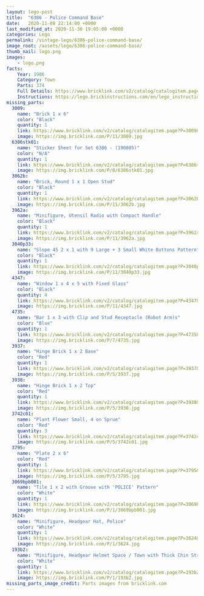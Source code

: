 ```yaml
---
layout: lego-post
title:  "6386 - Police Command Base"
date:   2020-11-08 22:14:00 +0000
last_modified_at: 2020-11-30 19:05:00 +0000
categories: Lego
permalink: /vintage-lego/6386-police-command-base/
image_root: /assets/lego/6386-police-command-base/
thumb_nail: logo.png
images:
    - logo.png
facts:
    Year: 1986
    Category: Town
    Parts: 374
    Full Details: https://www.bricklink.com/v2/catalog/catalogitem.page?S=6386-1
    Instructions: https://lego.brickinstructions.com/en/lego_instructions/set/6386/Police_Command_Base
missing_parts:
  3009:
    name: "Brick 1 x 6"
    color: "Black"
    quantity: 1
    link: https://www.bricklink.com/v2/catalog/catalogitem.page?P=3009&idColor=11
    image: https://img.bricklink.com/P/11/3009.jpg
  6386stk01:
    name: "Sticker Sheet for Set 6386 - (190805)"
    color: "N/A"
    quantity: 1
    link: https://www.bricklink.com/v2/catalog/catalogitem.page?P=6386stk01&idColor=0
    image: https://img.bricklink.com/P/0/6386stk01.jpg
  3062b:
    name: "Brick, Round 1 x 1 Open Stud"
    color: "Black"
    quantity: 1
    link: https://www.bricklink.com/v2/catalog/catalogitem.page?P=3062b&idColor=11
    image: https://img.bricklink.com/P/11/3062b.jpg
  3962a:
    name: "Minifigure, Utensil Radio with Compact Handle"
    color: "Black"
    quantity: 1
    link: https://www.bricklink.com/v2/catalog/catalogitem.page?P=3962a&idColor=11
    image: https://img.bricklink.com/P/11/3962a.jpg
  3040p33:
    name: "Slope 45 2 x 1 with 9 Large + 3 Small White Buttons Pattern"
    color: "Black"
    quantity: 1
    link: https://www.bricklink.com/v2/catalog/catalogitem.page?P=3040p33&idColor=11
    image: https://img.bricklink.com/P/11/3040p33.jpg
  4347:
    name: "Window 1 x 4 x 5 with Fixed Glass"
    color: "Black"
    quantity: 4
    link: https://www.bricklink.com/v2/catalog/catalogitem.page?P=4347&idColor=11
    image: https://img.bricklink.com/P/11/4347.jpg
  4735:
    name: "Bar 1 x 3 with Clip and Stud Receptacle (Robot Arm)s"
    color: "Blue"
    quantity: 1
    link: https://www.bricklink.com/v2/catalog/catalogitem.page?P=4735&idColor=7
    image: https://img.bricklink.com/P/7/4735.jpg   
  3937:
    name: "Hinge Brick 1 x 2 Base"
    color: "Red"
    quantity: 1
    link: https://www.bricklink.com/v2/catalog/catalogitem.page?P=3937&idColor=5
    image: https://img.bricklink.com/P/5/3937.jpg  
  3938:
    name: "Hinge Brick 1 x 2 Top"
    color: "Red"
    quantity: 1
    link: https://www.bricklink.com/v2/catalog/catalogitem.page?P=3938&idColor=5
    image: https://img.bricklink.com/P/5/3938.jpg
  3742c01:
    name: "Plant Flower Small, 4 on Sprue"
    color: "Red"
    quantity: 3
    link: https://www.bricklink.com/v2/catalog/catalogitem.page?P=3742c01&idColor=5
    image: https://img.bricklink.com/P/5/3742c01.jpg
  3795:
    name: "Plate 2 x 6"
    color: "Red"
    quantity: 1
    link: https://www.bricklink.com/v2/catalog/catalogitem.page?P=3795&idColor=5
    image: https://img.bricklink.com/P/5/3795.jpg
  3069bpb001:
    name: "Tile 1 x 2 with Groove with 'POLICE' Pattern"
    color: "White"
    quantity: 1
    link: https://www.bricklink.com/v2/catalog/catalogitem.page?P=3069bpb001&idColor=1
    image: https://img.bricklink.com/P/1/3069bpb001.jpg
  3624:
    name: "Minifigure, Headgear Hat, Police"
    color: "White"
    quantity: 1
    link: https://www.bricklink.com/v2/catalog/catalogitem.page?P=3624&idColor=1
    image: https://img.bricklink.com/P/1/3624.jpg
  193b2:
    name: "Minifigure, Headgear Helmet Space / Town with Thick Chin Strap - with Visor Dimples"
    color: "White"
    quantity: 1
    link: https://www.bricklink.com/v2/catalog/catalogitem.page?P=193b2&idColor=1
    image: https://img.bricklink.com/P/1/193b2.jpg
missing_parts_image_credit: Parts images from bricklink.com
---
```

